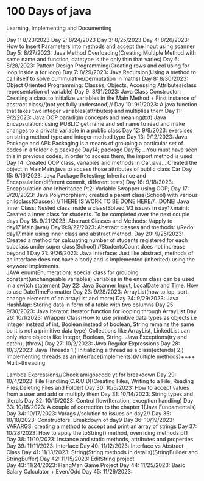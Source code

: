 # 100 Days of java

Learning, Implementing and Documenting

Day 1: 8/23/2023
Day 2: 8/24/2023
Day 3: 8/25/2023
Day 4: 8/26/2023: How to Insert Parameters into methods and accept the input using scanner
Day 5: 8/27/2023: Java Method Overloading(Creating Multiple Method with same name and function, datatype is the only thin that varies)
Day 6: 8/28/2023: Pattern Design Programming(Creating rows and col using for loop inside a for loop)
Day 7: 8/29/2023: Java Recursion(Using a method to call itself to solve cummulative/permutation in maths)
Day 8: 8/30/2023: Object Oriented Programming: Classes, Objects, Accessing Attributes(class representation of variable)
Day 9: 8/31/2023: Java Class Constructor: Creating a class to initialize variables in the Main Method + First instance of abstract class//(not yet fully understood)//
Day 10: 9/1/2023: A java function that takes two integer variables(attributes) and multiplies them
Day 11: 9/2/2023: Java OOP paradigm concepts and meaning(txt) Java Encapsulation: using PUBLIC get name and set name to read and make changes to a private variable in a public class
Day 12: 9/8/2023: exercises on string method type and integer method type
Day 13: 9/12/2023: Java Package and API: Packaging is a means of grouping a particular set of codes in a folder e.g package Day14;
package Day15; ...You must have seen this in previous codes, in order to access them, the import method is used
Day 14: Created OOP class, variables and methods in Car.java....Created the object in MainMain.java to access those attributes of public class Car
Day 15: 9/16/2023: Java Package Retesting; Inheritance and Encapsulation(different commit, different tests)
Day 16: 9/18/2023: Encapsulation and Inheritance Pt2; Variable Swapper using OOP;
Day 17: 9/20/2023: Java Polymorphism; created a parent class(School) with various childclass(Classes)
//THERE IS WORK TO BE DONE HERE//...DONE!
Java Inner Class: Nested class inside a class(Solved 1/3 issues in day17.main): Created a inner class for students. To be completed over the next couple days
Day 18: 9/21/2023: Abstract Classes and Methods:
//apply to day17.Main.java//
Day19:9/22/2023: Abstract classes and methods: //Redo day17.main using inner class and abstract method.
Day 20: 9/25/2023: Created a method for calcuating number of students registered for each subclass under super class(School)
//StudentsCount does not increase beyond 1
Day 21: 9/26/2023: Java Interface: Just like abstract, methods of an interface does not have a body and is implemented (inherited) using the keyword implements.  
JAVA enum(Enumeration): special class for grouping constant(unchangeable variables) variables in the enum class can be used in a switch statement
Day 22: Java Scanner Input, LocalDate and Time. How to use DateTimeFormatter
Day 23: 9/28/2023: ArrayList(how to lop, sort, change elements of an arrayList and more)
Day 24: 9/29/2023: Java HashMap: Storing data in form of a table with two columns
Day 25: 9/30/2023: Java Iterator: Iterator function for looping through ArrayList 
Day 26: 10/1/2023: Wrapper Class(How to use primitive data types as objects i.e Integer instead of int, Boolean instead of boolean, String remains the same bc it is not a primitive data type) Collections like ArrayList, LinkedList can only store objects like Integer, Boolean, String...Java Exceptions(try and catch), (throw)
Day 27: 10/2/2023: JAva Regular Expressions
Day 28: 10/3/2023: Java Threads 1.) Initializing a thread as a class(extends)  2.) Implementing threads as an interface(implements){Multiple methods}++++ Multi-threading

Lambda Expressions//Check amigoscode yt for breakdown
Day 29: 10/4/2023: File Handling(C.R.U.D)(Creating Files, Writing to a File, Reading Files,Deleting Files and Folder)
Day 30: 10/5/2023: How to accept values from a user and add or multiply them
Day 31: 10/14/2023: String types and literals
Day 32: 10/15/2023: Control flow(Iteration, exception handling)
Day 33: 10/16/2023: A couple of correction to the chapter 1(Java Fundamentals)
Day 34: 10/17/2023: Varags //solution to issues on day2// 
Day 35: 10/18/2023: Constructors: Breakdown of day9
Day 36: 10/19/2023: VARARGS: creating a method to accept and print an array of strings
Day 37: 10/28/2023: How to apply the toString() method, overriding methods pt1
Day 38: 11/10/2023: Instance and static methods, attributes and properties
Day 39: 11/11/2023: Interface
Day 40: 11/12/2023: Interface vs Abstract Class
Day 41: 11/13/2023: String(String methods in details)(StringBuilder and StringBuffer)
Day 42: 11/15/2023: EditString project  
Day 43: 11/24/2023: HangMan Game Project
Day 44: 11/25/2023: Basic Salary Calculator + Even/Odd
Day 45: 11/26/2023: 


